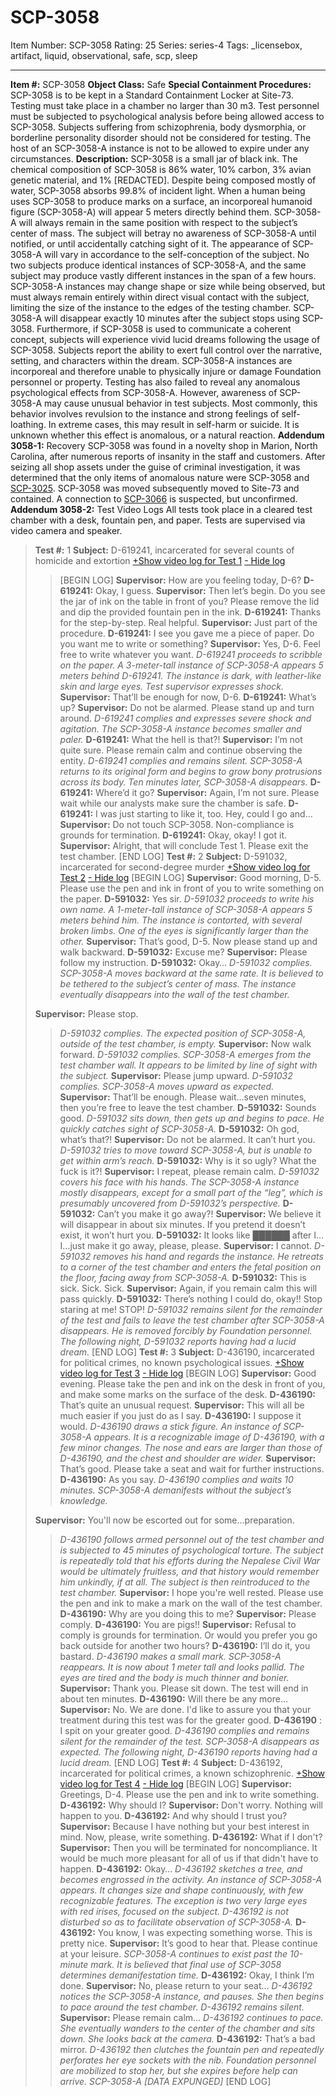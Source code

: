 # SCP-3058
Item Number: SCP-3058
Rating: 25
Series: series-4
Tags: _licensebox, artifact, liquid, observational, safe, scp, sleep

---

**Item #:** SCP-3058
**Object Class:** Safe
**Special Containment Procedures:** SCP-3058 is to be kept in a Standard Containment Locker at Site-73. Testing must take place in a chamber no larger than 30 m3. Test personnel must be subjected to psychological analysis before being allowed access to SCP-3058. Subjects suffering from schizophrenia, body dysmorphia, or borderline personality disorder should not be considered for testing. The host of an SCP-3058-A instance is not to be allowed to expire under any circumstances.
**Description:** SCP-3058 is a small jar of black ink. The chemical composition of SCP-3058 is 86% water, 10% carbon, 3% avian genetic material, and 1% [REDACTED]. Despite being composed mostly of water, SCP-3058 absorbs 99.8% of incident light. When a human being uses SCP-3058 to produce marks on a surface, an incorporeal humanoid figure (SCP-3058-A) will appear 5 meters directly behind them. SCP-3058-A will always remain in the same position with respect to the subject’s center of mass. The subject will betray no awareness of SCP-3058-A until notified, or until accidentally catching sight of it.
The appearance of SCP-3058-A will vary in accordance to the self-conception of the subject. No two subjects produce identical instances of SCP-3058-A, and the same subject may produce vastly different instances in the span of a few hours. SCP-3058-A instances may change shape or size while being observed, but must always remain entirely within direct visual contact with the subject, limiting the size of the instance to the edges of the testing chamber. SCP-3058-A will disappear exactly 10 minutes after the subject stops using SCP-3058. Furthermore, if SCP-3058 is used to communicate a coherent concept, subjects will experience vivid lucid dreams following the usage of SCP-3058. Subjects report the ability to exert full control over the narrative, setting, and characters within the dream.
SCP-3058-A instances are incorporeal and therefore unable to physically injure or damage Foundation personnel or property. Testing has also failed to reveal any anomalous psychological effects from SCP-3058-A. However, awareness of SCP-3058-A may cause unusual behavior in test subjects. Most commonly, this behavior involves revulsion to the instance and strong feelings of self-loathing. In extreme cases, this may result in self-harm or suicide. It is unknown whether this effect is anomalous, or a natural reaction.
**Addendum 3058-1:** Recovery
SCP-3058 was found in a novelty shop in Marion, North Carolina, after numerous reports of insanity in the staff and customers. After seizing all shop assets under the guise of criminal investigation, it was determined that the only items of anomalous nature were SCP-3058 and [SCP-3025](/scp-3025). SCP-3058 was moved subsequently moved to Site-73 and contained. A connection to [SCP-3066](/scp-3066) is suspected, but unconfirmed.
**Addendum 3058-2:** Test Video Logs
All tests took place in a cleared test chamber with a desk, fountain pen, and paper. Tests are supervised via video camera and speaker.
> **Test #:** 1
> **Subject:** D-619241, incarcerated for several counts of homicide and extortion
> [+Show video log for Test 1](javascript:;)
> [\- Hide log](javascript:;)
>> [BEGIN LOG]
>> **Supervisor:** How are you feeling today, D-6?
>> **D-619241:** Okay, I guess.
>> **Supervisor:** Then let’s begin. Do you see the jar of ink on the table in front of you? Please remove the lid and dip the provided fountain pen in the ink.
>> **D-619241:** Thanks for the step-by-step. Real helpful.
>> **Supervisor:** Just part of the procedure.
>> **D-619241:** I see you gave me a piece of paper. Do you want me to write or something?
>> **Supervisor:** Yes, D-6. Feel free to write whatever you want.
>> _D-619241 proceeds to scribble on the paper. A 3-meter-tall instance of SCP-3058-A appears 5 meters behind D-619241. The instance is dark, with leather-like skin and large eyes. Test supervisor expresses shock._
>> **Supervisor:** That’ll be enough for now, D-6.
>> **D-619241:** What’s up?
>> **Supervisor:** Do not be alarmed. Please stand up and turn around.
>> _D-619241 complies and expresses severe shock and agitation. The SCP-3058-A instance becomes smaller and paler._
>> **D-619241:** What the hell is that?!
>> **Supervisor:** I’m not quite sure. Please remain calm and continue observing the entity.
>> _D-619241 complies and remains silent. SCP-3058-A returns to its original form and begins to grow bony protrusions across its body. Ten minutes later, SCP-3058-A disappears._
>> **D-619241:** Where’d it go?
>> **Supervisor:** Again, I’m not sure. Please wait while our analysts make sure the chamber is safe.
>> **D-619241:** I was just starting to like it, too. Hey, could I go and…
>> **Supervisor:** Do not touch SCP-3058. Non-compliance is grounds for termination.
>> **D-619241:** Okay, okay! I got it.
>> **Supervisor:** Alright, that will conclude Test 1. Please exit the test chamber.
>> [END LOG]
> **Test #:** 2
> **Subject:** D-591032, incarcerated for second-degree murder
> [+Show video log for Test 2](javascript:;)
> [\- Hide log](javascript:;)
>> [BEGIN LOG]
>> **Supervisor:** Good morning, D-5. Please use the pen and ink in front of you to write something on the paper.
>> **D-591032:** Yes sir.
>> _D-591032 proceeds to write his own name. A 1-meter-tall instance of SCP-3058-A appears 5 meters behind him. The instance is contorted, with several broken limbs. One of the eyes is significantly larger than the other._
>> **Supervisor:** That’s good, D-5. Now please stand up and walk backward.
>> **D-591032:** Excuse me?
>> **Supervisor:** Please follow my instruction.
>> **D-591032:** Okay…
>> _D-591032 complies. SCP-3058-A moves backward at the same rate. It is believed to be tethered to the subject’s center of mass. The instance eventually disappears into the wall of the test chamber._  
>    
>  **Supervisor:** Please stop.
>> _D-591032 complies. The expected position of SCP-3058-A, outside of the test chamber, is empty._
>> **Supervisor:** Now walk forward.
>> _D-591032 complies. SCP-3058-A emerges from the test chamber wall. It appears to be limited by line of sight with the subject._
>> **Supervisor:** Please jump upward.
>> _D-591032 complies. SCP-3058-A moves upward as expected._
>> **Supervisor:** That’ll be enough. Please wait…seven minutes, then you’re free to leave the test chamber.
>> **D-591032:** Sounds good.
>> _D-591032 sits down, then gets up and begins to pace. He quickly catches sight of SCP-3058-A._
>> **D-591032:** Oh god, what’s that?!
>> **Supervisor:** Do not be alarmed. It can’t hurt you.
>> _D-591032 tries to move toward SCP-3058-A, but is unable to get within arm’s reach._
>> **D-591032:** Why is it so ugly? What the fuck is it?!
>> **Supervisor:** I repeat, please remain calm.
>> _D-591032 covers his face with his hands. The SCP-3058-A instance mostly disappears, except for a small part of the “leg”, which is presumably uncovered from D-591032’s perspective._
>> **D-591032:** Can’t you make it go away?!
>> **Supervisor:** We believe it will disappear in about six minutes. If you pretend it doesn’t exist, it won’t hurt you.
>> **D-591032:** It looks like ██████ after I…I…just make it go away, please, please.
>> **Supervisor:** I cannot.
>> _D-591032 removes his hand and regards the instance. He retreats to a corner of the test chamber and enters the fetal position on the floor, facing away from SCP-3058-A._
>> **D-591032:** This is sick. Sick. Sick.
>> **Supervisor:** Again, if you remain calm this will pass quickly.
>> **D-591032:** There’s nothing I could do, okay!! Stop staring at me! STOP!
>> _D-591032 remains silent for the remainder of the test and fails to leave the test chamber after SCP-3058-A disappears. He is removed forcibly by Foundation personnel. The following night, D-591032 reports having had a lucid dream._
>> [END LOG]
> **Test #:** 3
> **Subject:** D-436190, incarcerated for political crimes, no known psychological issues.
> [+Show video log for Test 3](javascript:;)
> [\- Hide log](javascript:;)
>> [BEGIN LOG]
>> **Supervisor:** Good evening. Please take the pen and ink on the desk in front of you, and make some marks on the surface of the desk.
>> **D-436190:** That’s quite an unusual request.
>> **Supervisor:** This will all be much easier if you just do as I say.
>> **D-436190:** I suppose it would.
>> _D-436190 draws a stick figure. An instance of SCP-3058-A appears. It is a recognizable image of D-436190, with a few minor changes. The nose and ears are larger than those of D-436190, and the chest and shoulder are wider._
>> **Supervisor:** That’s good. Please take a seat and wait for further instructions.
>> **D-436190:** As you say.
>> _D-436190 complies and waits 10 minutes. SCP-3058-A demanifests without the subject’s knowledge._  
>    
>  **Supervisor:** You'll now be escorted out for some…preparation.
>> _D-436190 follows armed personnel out of the test chamber and is subjected to 45 minutes of psychological torture. The subject is repeatedly told that his efforts during the Nepalese Civil War would be ultimately fruitless, and that history would remember him unkindly, if at all. The subject is then reintroduced to the test chamber._
>> **Supervisor:** I hope you're well rested. Please use the pen and ink to make a mark on the wall of the test chamber.
>> **D-436190:** Why are you doing this to me?
>> **Supervisor:** Please comply.
>> **D-436190:** You are pigs!!
>> **Supervisor:** Refusal to comply is grounds for termination. Or would you prefer you go back outside for another two hours?
>> **D-436190:** I’ll do it, you bastard.
>> _D-436190 makes a small mark. SCP-3058-A reappears. It is now about 1 meter tall and looks pallid. The eyes are tired and the body is much thinner and bonier._
>> **Supervisor:** Thank you. Please sit down. The test will end in about ten minutes.
>> **D-436190:** Will there be any more…
>> **Supervisor:** No. We are done. I'd like to assure you that your treatment during this test was for the greater good.
>> **D-436190** : I spit on your greater good.
>> _D-436190 complies and remains silent for the remainder of the test. SCP-3058-A disappears as expected. The following night, D-436190 reports having had a lucid dream._
>> [END LOG]
> **Test #:** 4
> **Subject:** D-436192, incarcerated for political crimes, a known schizophrenic.
> [+Show video log for Test 4](javascript:;)
> [\- Hide log](javascript:;)
>> [BEGIN LOG]
>> **Supervisor:** Greetings, D-4. Please use the pen and ink to write something.
>> **D-436192:** Why should I?
>> **Supervisor:** Don't worry. Nothing will happen to you.
>> **D-436192:** And why should I trust you?
>> **Supervisor:** Because I have nothing but your best interest in mind. Now, please, write something.
>> **D-436192:** What if I don't?
>> **Supervisor:** Then you will be terminated for noncompliance. It would be much more pleasant for all of us if that didn't have to happen.
>> **D-436192:** Okay…
>> _D-436192 sketches a tree, and becomes engrossed in the activity. An instance of SCP-3058-A appears. It changes size and shape continuously, with few recognizable features. The exception is two very large eyes with red irises, focused on the subject. D-436192 is not disturbed so as to facilitate observation of SCP-3058-A._
>> **D-436192:** You know, I was expecting something worse. This is pretty nice.
>> **Supervisor:** It’s good to hear that. Please continue at your leisure.
>> _SCP-3058-A continues to exist past the 10-minute mark. It is believed that final use of SCP-3058 determines demanifestation time._
>> **D-436192:** Okay, I think I’m done.
>> **Supervisor:** No, please return to your seat…
>> _D-436192 notices the SCP-3058-A instance, and pauses. She then begins to pace around the test chamber. D-436192 remains silent._
>> **Supervisor:** Please remain calm…
>> _D-436192 continues to pace. She eventually wanders to the center of the chamber and sits down. She looks back at the camera._
>> **D-436192:** That’s a bad mirror.
>> _D-436192 then clutches the fountain pen and repeatedly perforates her eye sockets with the nib. Foundation personnel are mobilized to stop her, but she expires before help can arrive. SCP-3058-A [DATA EXPUNGED]_
>> [END LOG]